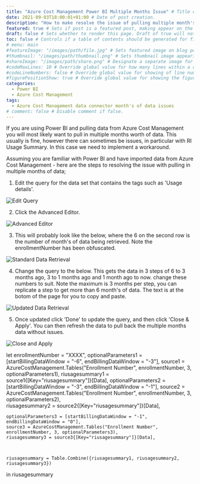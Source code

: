 ```yaml
---
title: "Azure Cost Management Power BI Multiple Months Issue" # Title of the blog post.
date: 2021-09-03T18:00:01+01:00 # Date of post creation.
description: "How to make resolve the issue of pulling multiple month's of data into Power BI from the Azure Cost Management data connector" # Description used for search engine.
featured: true # Sets if post is a featured post, making appear on the home page side bar.
draft: false # Sets whether to render this page. Draft of true will not be rendered.
toc: false # Controls if a table of contents should be generated for first-level links automatically.
# menu: main
#featureImage: "/images/path/file.jpg" # Sets featured image on blog post.
#thumbnail: "/images/path/thumbnail.png" # Sets thumbnail image appearing inside card on homepage.
#shareImage: "/images/path/share.png" # Designate a separate image for social media sharing.
#codeMaxLines: 10 # Override global value for how many lines within a code block before auto-collapsing.
#codeLineNumbers: false # Override global value for showing of line numbers within code block.
#figurePositionShow: true # Override global value for showing the figure label.
categories:
  - Power BI
  - Azure Cost Management
tags:
  - Azure Cost Management data connector month's of data issues
# comment: false # Disable comment if false.
---
```

If you are using Power BI and pulling data from Azure Cost Management you will most likely want to pull in multiple months worth of data. This usually is fine, however there can sometimes be issues, in particular with RI Usage Summary. In this case we need to implement a workaround.

Assuming you are familiar with Power BI and have imported data from Azure Cost Management  - here are the steps to resolving the issue with pulling in multiple months of data;

1. Edit the query for the data set that contains the tags such as 'Usage details'.

![Edit Query](/images/power_bi/date_issue/Edit_Query.PNG)

2. Click the Advanced Editor.

![Advanced Editor](/images/power_bi/date_issue/Advanced_Editor.PNG)

3. This will probably look like the below, where the 6 on the second row is the number of month's of data being retrieved. Note the enrollmentNumber has been obfuscated.

![Standard Data Retrieval](/images/power_bi/date_issue/Standard_Data_Retrieval.PNG)

4. Change the query to the below. This gets the data in 3 steps of 6 to 3 months ago, 3 to 1 months ago and 1 month ago to now. change these numbers to suit. Note the maximum is 3 months per step, you can replicate a step to get more than 6 month's of data. The text is at the botom of the page for you to copy and paste.

![Updated Data Retrieval](/images/power_bi/date_issue/Updated_Data_Retrieval.PNG)

5. Once updated click 'Done' to update the query, and then click 'Close & Apply'. You can then refresh the data to pull back the multiple months data without issues.

![Close and Apply](/images/power_bi/date_issue/Close_and_Apply.PNG)


let
    enrollmentNumber = "XXXX",
    optionalParameters1 = [startBillingDataWindow = "-6", endBillingDataWindow = "-3"],
    source1 = AzureCostManagement.Tables("Enrollment Number", enrollmentNumber, 3, optionalParameters1),
    riusagesummary1 = source1{[Key="riusagesummary"]}[Data],
    optionalParameters2 = [startBillingDataWindow = "-3", endBillingDataWindow = "-1"],
    source2 = AzureCostManagement.Tables("Enrollment Number", enrollmentNumber, 3, optionalParameters2),    
    riusagesummary2 = source2{[Key="riusagesummary"]}[Data],

    optionalParameters3 = [startBillingDataWindow = "-1", endBillingDataWindow = "0"],
    source3 = AzureCostManagement.Tables("Enrollment Number", enrollmentNumber, 3, optionalParameters3),
    riusagesummary3 = source3{[Key="riusagesummary"]}[Data],



    riusagesummary = Table.Combine({riusagesummary1, riusagesummary2, riusagesummary3})
in
    riusagesummary
